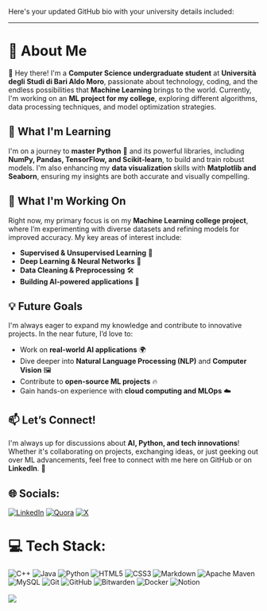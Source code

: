 Here's your updated GitHub bio with your university details included:  

---

# 💫 About Me  

👋 Hey there! I'm a **Computer Science undergraduate student** at **Università degli Studi di Bari Aldo Moro**, passionate about technology, coding, and the endless possibilities that **Machine Learning** brings to the world. Currently, I'm working on an **ML project for my college**, exploring different algorithms, data processing techniques, and model optimization strategies.  

## 🌱 What I'm Learning  
I'm on a journey to **master Python** 🐍 and its powerful libraries, including **NumPy, Pandas, TensorFlow, and Scikit-learn**, to build and train robust models. I'm also enhancing my **data visualization** skills with **Matplotlib and Seaborn**, ensuring my insights are both accurate and visually compelling.  

## 🔭 What I'm Working On  
Right now, my primary focus is on my **Machine Learning college project**, where I’m experimenting with diverse datasets and refining models for improved accuracy. My key areas of interest include:  
- **Supervised & Unsupervised Learning** 🧠  
- **Deep Learning & Neural Networks** 🤖  
- **Data Cleaning & Preprocessing** 🛠️  
- **Building AI-powered applications** 🚀  

## 💡 Future Goals  
I'm always eager to expand my knowledge and contribute to innovative projects. In the near future, I’d love to:  
- Work on **real-world AI applications** 🌍  
- Dive deeper into **Natural Language Processing (NLP)** and **Computer Vision** 🖼️  
- Contribute to **open-source ML projects** 🔥  
- Gain hands-on experience with **cloud computing and MLOps** ☁️  

## 📫 Let’s Connect!  
I'm always up for discussions about **AI, Python, and tech innovations**! Whether it's collaborating on projects, exchanging ideas, or just geeking out over ML advancements, feel free to connect with me here on GitHub or on **LinkedIn**. 🚀  

## 🌐 Socials:
[![LinkedIn](https://img.shields.io/badge/LinkedIn-%230077B5.svg?logo=linkedin&logoColor=white)](https://linkedin.com/in/MicheleGrieco92) [![Quora](https://img.shields.io/badge/Quora-%23B92B27.svg?logo=Quora&logoColor=white)](https://quora.com/profile/MicheleGrieco) [![X](https://img.shields.io/badge/X-black.svg?logo=X&logoColor=white)](https://x.com/_michelegrieco_)

# 💻 Tech Stack:
![C++](https://img.shields.io/badge/c++-%2300599C.svg?style=for-the-badge&logo=c%2B%2B&logoColor=white) ![Java](https://img.shields.io/badge/java-%23ED8B00.svg?style=for-the-badge&logo=openjdk&logoColor=white) ![Python](https://img.shields.io/badge/python-3670A0?style=for-the-badge&logo=python&logoColor=ffdd54) ![HTML5](https://img.shields.io/badge/html5-%23E34F26.svg?style=for-the-badge&logo=html5&logoColor=white) ![CSS3](https://img.shields.io/badge/css3-%231572B6.svg?style=for-the-badge&logo=css3&logoColor=white) ![Markdown](https://img.shields.io/badge/markdown-%23000000.svg?style=for-the-badge&logo=markdown&logoColor=white) ![Apache Maven](https://img.shields.io/badge/Apache%20Maven-C71A36?style=for-the-badge&logo=Apache%20Maven&logoColor=white) ![MySQL](https://img.shields.io/badge/mysql-4479A1.svg?style=for-the-badge&logo=mysql&logoColor=white) ![Git](https://img.shields.io/badge/git-%23F05033.svg?style=for-the-badge&logo=git&logoColor=white) ![GitHub](https://img.shields.io/badge/github-%23121011.svg?style=for-the-badge&logo=github&logoColor=white) ![Bitwarden](https://img.shields.io/badge/bitwarden-%23175DDC.svg?style=for-the-badge&logo=bitwarden&logoColor=white) ![Docker](https://img.shields.io/badge/docker-%230db7ed.svg?style=for-the-badge&logo=docker&logoColor=white) ![Notion](https://img.shields.io/badge/Notion-%23000000.svg?style=for-the-badge&logo=notion&logoColor=white) <br/>
<br>
![](https://github-readme-stats.vercel.app/api/top-langs/?username=MicheleGrieco&theme=calm&hide_border=false&include_all_commits=true&count_private=true&layout=compact)
<!-- Proudly created with GPRM ( https://gprm.itsvg.in ) -->
